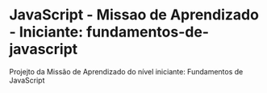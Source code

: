 # JavaScript - Missao de Aprendizado - Iniciante: fundamentos-de-javascript
Projejto da Missão de Aprendizado do nível iniciante: Fundamentos de JavaScript 
